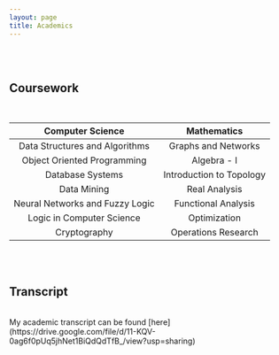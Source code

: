 ```yaml
---
layout: page
title: Academics
---
```

<br>
<br>

## Coursework
<br>



|**Computer Science**|**Mathematics**|
|:------:|:---:|
| Data Structures and Algorithms  | Graphs and Networks      |
| Object Oriented Programming     | Algebra - I              |
| Database Systems                | Introduction to Topology |
| Data Mining                     | Real Analysis            |
| Neural Networks and Fuzzy Logic | Functional Analysis      |
| Logic in Computer Science       | Optimization             |
| Cryptography                    | Operations Research      |

<br><br>



## Transcript
<br>
My academic transcript can be found [here](https://drive.google.com/file/d/11-KQV-0ag6f0pUq5jhNet1BiQdQdTfB_/view?usp=sharing)

